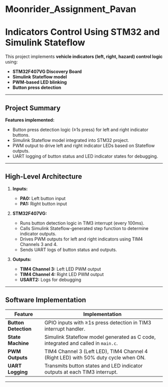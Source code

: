 # Moonrider_Assignment_Pavan
# Indicators Control Using STM32 and Simulink Stateflow

This project implements **vehicle indicators (left, right, hazard) control logic** using:

- **STM32F407VG Discovery Board**
- **Simulink Stateflow model**
- **PWM-based LED blinking**
- **Button press detection**

---

##  **Project Summary**

 **Features implemented:**

- Button press detection logic (≥1s press) for left and right indicator buttons.  
- Simulink Stateflow model integrated into STM32 project.  
- PWM output to drive left and right indicator LEDs based on Stateflow outputs.  
- UART logging of button status and LED indicator states for debugging.

---

##  **High-Level Architecture**

1. **Inputs:**  
   - **PA0:** Left button input  
   - **PA1:** Right button input

2. **STM32F407VG:**  
   - Runs button detection logic in TIM3 interrupt (every 100ms).  
   - Calls Simulink Stateflow-generated step function to determine indicator outputs.  
   - Drives PWM outputs for left and right indicators using TIM4 Channels 3 and 4.  
   - Sends UART logs of button status and outputs.

3. **Outputs:**  
   - **TIM4 Channel 3:** Left LED PWM output  
   - **TIM4 Channel 4:** Right LED PWM output  
   - **USART2:** Logs for debugging

---

##  **Software Implementation**

| Feature | Implementation |
| --- | --- |
| **Button Detection** | GPIO inputs with ≥1s press detection in TIM3 interrupt handler. |
| **State Machine** | Simulink Stateflow model generated as C code, integrated and called in `main.c`. |
| **PWM Outputs** | TIM4 Channel 3 (Left LED), TIM4 Channel 4 (Right LED) with 50% duty cycle when ON. |
| **UART Logging** | Transmits button states and LED indicator outputs at each TIM3 interrupt. |

---
